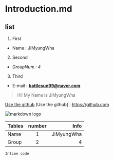 # Introduction.md

## list
1. First
+ Name : JiMyungWha
2. Second
+ *GroupNum : 4*
3. Third
+ E-mail : **battlesun99@naver.com**

>Hi! My Name is JiMyungWha

[Use the github](https://github.com)
[Use the github] : https://github.com

![markdown logo](https://raw.github.com/dcurtis/markdown-mark/master/png/208x128.png)

|Tables  |number  |Info       |
|--------|:------:|----------:|
|Name    |1       |JiMyungWha |
|Group   |2       |4          |

``` Inline code ```
